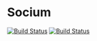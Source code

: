 # Socium
[![Build Status](http://192.168.0.100:1312/job/Socium-UnitTests/badge/icon)](http://192.168.0.100:1312/job/Socium-UnitTests/)
[![Build Status](http://192.168.0.100:1312/buildStatus/icon?job=Socium-UnitTests)](http://192.168.0.100:1312/job/Socium-UnitTests/)